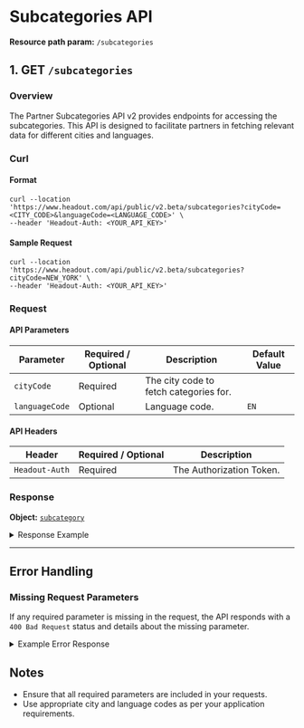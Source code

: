 # Subcategories API

**Resource path param:** `/subcategories`

## 1. <a name="GET - /subcategories"></a>GET `/subcategories`

### Overview
The Partner Subcategories API v2 provides endpoints for accessing the subcategories. This API is designed to facilitate partners in fetching relevant data for different cities and languages.

### Curl

#### Format
```shell
curl --location 'https://www.headout.com/api/public/v2.beta/subcategories?cityCode=<CITY_CODE>&languageCode=<LANGUAGE_CODE>' \
--header 'Headout-Auth: <YOUR_API_KEY>'
```

#### Sample Request
```shell
curl --location 'https://www.headout.com/api/public/v2.beta/subcategories?cityCode=NEW_YORK' \
--header 'Headout-Auth: <YOUR_API_KEY>'
```

### Request

#### API Parameters
| Parameter      | Required / Optional | Description                            | Default Value |
|----------------|---------------------|----------------------------------------|---------------|
| `cityCode`     | Required            | The city code to fetch categories for. |               |
| `languageCode` | Optional            | Language code.                         | `EN`          |

#### API Headers
| Header         | Required / Optional | Description              |
|----------------|---------------------|--------------------------|
| `Headout-Auth` | Required            | The Authorization Token. |


### Response

**Object:** [`subcategory`](/object-models/v2/Subcategory.md)

<details>
<summary>Response Example</summary>

```json
{
  "subCategories": [
    {
      "id": "1001",
      "name": "Theme Parks",
      "categoryId": "1",
      "canonicalUrl": "https://www.headout.com/theme-parks-new_york-sc-1001~21553/",
      "urlSlugs": {
        "EN": "/theme-parks-new_york-sc-1001~21553/",
        "ES": "/es/parques-tematicos-new_york-sc-1001~21553/",
        "FR": "/fr/parcs-a-theme-new_york-sc-1001~21553/",
        "IT": "/it/parchi-a-tema-new_york-sc-1001~21553/",
        "DE": "/de/freizeitparks-new_york-sc-1001~21553/",
        "PT": "/pt/parques-tematicos-new_york-sc-1001~21553/",
        "NL": "/nl/themaparken-new_york-sc-1001~21553/"
      }
    },
    {
      "id": "1002",
      "name": "Museums",
      "categoryId": "1",
      "canonicalUrl": "https://www.headout.com/museums-new_york-sc-1002~21553/",
      "urlSlugs": {
        "EN": "/museums-new_york-sc-1002~21553/",
        "ES": "/es/museos-new_york-sc-1002~21553/",
        "FR": "/fr/musees-new_york-sc-1002~21553/",
        "IT": "/it/musei-new_york-sc-1002~21553/",
        "DE": "/de/museen-new_york-sc-1002~21553/",
        "PT": "/pt/museus-new_york-sc-1002~21553/",
        "NL": "/nl/musea-new_york-sc-1002~21553/"
      }
    },
    {
      "id": "1003",
      "name": "Zoos",
      "categoryId": "1",
      "canonicalUrl": "https://www.headout.com/zoos-new_york-sc-1003~21553/",
      "urlSlugs": {
        "EN": "/zoos-new_york-sc-1003~21553/",
        "ES": "/es/zoo-y-acuarios-new_york-sc-1003~21553/",
        "FR": "/fr/zoos-new_york-sc-1003~21553/",
        "IT": "/it/zoo-e-acquari-new_york-sc-1003~21553/",
        "DE": "/de/zoos-und-aquarien-new_york-sc-1003~21553/",
        "PT": "/pt/zoos-e-aquarios-new_york-sc-1003~21553/",
        "NL": "/nl/dierentuinen-en-aquariums-new_york-sc-1003~21553/"
      }
    }
  ],
  "language": "ES",
  "city": "NEW_YORK"
}
```

</details>

---

## Error Handling

### Missing Request Parameters
If any required parameter is missing in the request, the API responds with a `400 Bad Request` status and details about the missing parameter.

<details>
<summary>Example Error Response</summary>

```json
{
  "status": 400,
  "error": {
    "code": "E_MISSING_PARAMETER",
    "message": "Missing required parameter: [parameter_name]"
  }
}
```

</details>

## Notes
- Ensure that all required parameters are included in your requests.
- Use appropriate city and language codes as per your application requirements.
